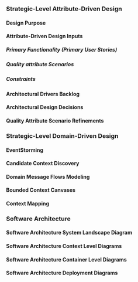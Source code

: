 ### Strategic-Level Attribute-Driven Design

#### Design Purpose

#### Attribute-Driven Design Inputs

##### Primary Functionality (Primary User Stories)

##### Quality attribute Scenarios

##### Constraints

#### Architectural Drivers Backlog

#### Architectural Design Decisions

#### Quality Attribute Scenario Refinements

### Strategic-Level Domain-Driven Design

#### EventStorming

#### Candidate Context Discovery

#### Domain Message Flows Modeling

#### Bounded Context Canvases

#### Context Mapping

### Software Architecture

#### Software Architecture System Landscape Diagram

#### Software Architecture Context Level Diagrams

#### Software Architecture Container Level Diagrams

#### Software Architecture Deployment Diagrams
